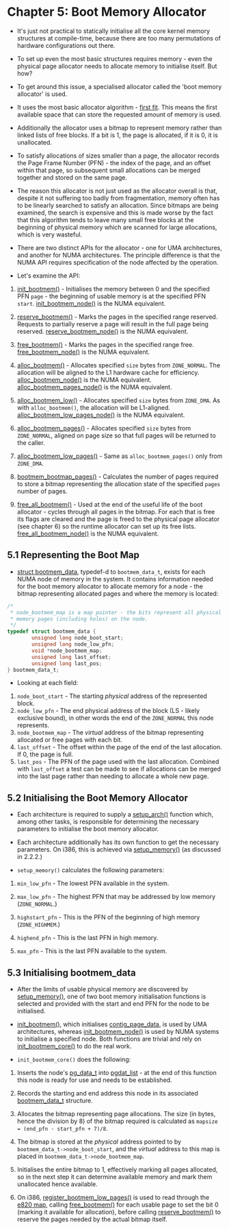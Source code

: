 # Chapter 5: Boot Memory Allocator

* It's just not practical to statically initialise all the core kernel memory
  structures at compile-time, because there are too many permutations of
  hardware configurations out there.

* To set up even the most basic structures requires memory - even the physical
  page allocator needs to allocate memory to initialise itself. But how?

* To get around this issue, a specialised allocator called the 'boot memory
  allocator' is used.

* It uses the most basic allocator algorithm - [first fit][first-fit]. This
  means the first available space that can store the requested amount of memory
  is used.

* Additionally the allocator uses a bitmap to represent memory rather than
  linked lists of free blocks. If a bit is 1, the page is allocated, if it is 0,
  it is unallocated.

* To satisfy allocations of sizes smaller than a page, the allocator records the
  Page Frame Number (PFN) - the index of the page, and an offset within that
  page, so subsequent small allocations can be merged together and stored on the
  same page.

* The reason this allocator is not just used as the allocator overall is that,
  despite it not suffering too badly from fragmentation, memory often has to be
  linearly searched to satisfy an allocation. Since bitmaps are being examined,
  the search is expensive and this is made worse by the fact that this algorithm
  tends to leave many small free blocks at the beginning of physical memory
  which are scanned for large allocations, which is very wasteful.

* There are two distinct APIs for the allocator - one for UMA architectures, and
  another for NUMA architectures. The principle difference is that the NUMA API
  requires specification of the node affected by the operation.

* Let's examine the API:

1. [init_bootmem()][init_bootmem] - Initialises the memory between 0 and the
   specified PFN `page` - the beginning of usable memory is at the specified PFN
   `start`. [init_bootmem_node()][init_bootmem_node] is the NUMA equivalent.

2. [reserve_bootmem()][reserve_bootmem] - Marks the pages in the specified range
   reserved. Requests to partially reserve a page will result in the full page
   being reserved. [reserve_bootmem_node()][reserve_bootmem_node] is the NUMA
   equivalent.

3. [free_bootmem()][free_bootmem] - Marks the pages in the specified range
   free. [free_bootmem_node()][free_bootmem_node] is the NUMA equivalent.

4. [alloc_bootmem()][alloc_bootmem] - Allocates specified `size` bytes from
   `ZONE_NORMAL`. The allocation will be aligned to the L1 hardware cache for
   efficiency. [alloc_bootmem_node()][alloc_bootmem_node] is the NUMA
   equivalent. [alloc_bootmem_pages_node()][alloc_bootmem_pages_node] is the
   NUMA equivalent.

5. [alloc_bootmem_low()][alloc_bootmem_low] - Allocates specified `size` bytes
   from `ZONE_DMA`. As with `alloc_bootmem()`, the allocation will be
   L1-aligned. [alloc_bootmem_low_pages_node()][alloc_bootmem_low_pages_node] is
   the NUMA equivalent.

6. [alloc_bootmem_pages()][alloc_bootmem_pages] - Allocates specified `size`
   bytes from `ZONE_NORMAL`, aligned on page size so that full pages will be
   returned to the caller.

7. [alloc_bootmem_low_pages()][alloc_bootmem_low_pages] - Same as
   `alloc_bootmem_pages()` only from `ZONE_DMA`.

8. [bootmem_bootmap_pages()][bootmem_bootmap_pages] - Calculates the number of
   pages required to store a bitmap representing the allocation state of the
   specified `pages` number of pages.

9. [free_all_bootmem()][free_all_bootmem] - Used at the end of the useful life
   of the boot allocator - cycles through all pages in the bitmap. For each that
   is free its flags are cleared and the page is freed to the physical page
   allocator (see chapter 6) so the runtime allocator can set up its free
   lists. [free_all_bootmem_node()][free_all_bootmem_node] is the NUMA
   equivalent.

## 5.1 Representing the Boot Map

* [struct bootmem_data][bootmem_data], typedef-d to `bootmem_data_t`, exists for
  each NUMA node of memory in the system. It contains information needed for the
  boot memory allocator to allocate memory for a node - the bitmap representing
  allocated pages and where the memory is located:

```c
/*
 * node_bootmem_map is a map pointer - the bits represent all physical
 * memory pages (including holes) on the node.
 */
typedef struct bootmem_data {
        unsigned long node_boot_start;
        unsigned long node_low_pfn;
        void *node_bootmem_map;
        unsigned long last_offset;
        unsigned long last_pos;
} bootmem_data_t;
```

* Looking at each field:

1. `node_boot_start` - The starting _physical_ address of the represented block.
2. `node_low_pfn` - The end physical address of the block (LS - likely exclusive
   bound), in other words the end of the `ZONE_NORMAL` this node represents.
3. `node_bootmem_map` - The _virtual_ address of the bitmap representing
   allocated or free pages with each bit.
4. `last_offset` - The offset within the page of the end of the last
   allocation. If 0, the page is full.
5. `last_pos` - The PFN of the page used with the last allocation. Combined with
   `last_offset` a test can be made to see if allocations can be merged into the
   last page rather than needing to allocate a whole new page.

## 5.2 Initialising the Boot Memory Allocator

* Each architecture is required to supply a [setup_arch()][setup_arch] function
  which, among other tasks, is responsible for determining the necessary
  parameters to initialise the boot memory allocator.

* Each architecture additionally has its own function to get the necessary
  parameters. On i386, this is achieved via [setup_memory()][setup_memory] (as
  discussed in 2.2.2.)

* `setup_memory()` calculates the following parameters:

1. `min_low_pfn` - The lowest PFN available in the system.

2. `max_low_pfn` - The highest PFN that may be addressed by low memory
   (`ZONE_NORMAL`.)

3. `highstart_pfn` - This is the PFN of the beginning of high memory
   (`ZONE_HIGHMEM`.)

4. `highend_pfn` - This is the last PFN in high memory.

5. `max_pfn` - This is the last PFN available to the system.

## 5.3 Initialising bootmem_data

* After the limits of usable physical memory are discovered by
  [setup_memory()][setup_memory], one of two boot memory initialisation
  functions is selected and provided with the start and end PFN for the node to
  be initialised.

* [init_bootmem()][init_bootmem], which initialises
  [contig_page_data][contig_page_data], is used by UMA architectures, whereas
  [init_bootmem_node()][init_bootmem_node] is used by NUMA systems to initialise
  a specified node. Both functions are trivial and rely on
  [init_bootmem_core()][init_bootmem_core] to do the real work.

* `init_bootmem_core()` does the following:

1. Inserts the node's [pg_data_t][pg_data_t] into [pgdat_list][pgdat_list] - at
   the end of this function this node is ready for use and needs to be
   established.

2. Records the starting and end address this node in its associated
   [bootmem_data_t][bootmem_data] structure.

3.  Allocates the bitmap representing page allocations. The size (in bytes,
    hence the division by 8) of the bitmap required is calculated as `mapsize =
    (end_pfn - start_pfn + 7)/8`.

4. The bitmap is stored at the _physical_ address pointed to by
   `bootmem_data_t->node_boot_start`, and the _virtual_ address to this map is
   placed in `bootmem_data_t->node_bootmem_map`.

5. Initialises the entire bitmap to 1, effectively marking all pages allocated,
   so in the next step it can determine available memory and mark them
   unallocated hence available.

6. On i386, [register_bootmem_low_pages()][register_bootmem_low_pages] is used
   to read through the [e820 map][e820], calling [free_bootmem()][free_bootmem]
   for each usable page to set the bit 0 (marking it available for allocation),
   before calling [reserve_bootmem()][reserve_bootmem] to reserve the pages
   needed by the actual bitmap itself.

[first-fit]:http://www.memorymanagement.org/mmref/alloc.html#mmref-alloc-first-fit
[init_bootmem]:http://fxr.watson.org/fxr/source/mm/bootmem.c?v=linux-2.4.22#L304
[reserve_bootmem]:http://fxr.watson.org/fxr/source/mm/bootmem.c?v=linux-2.4.22#L311
[free_bootmem]:http://fxr.watson.org/fxr/source/mm/bootmem.c?v=linux-2.4.22#L316
[alloc_bootmem]:http://fxr.watson.org/fxr/source/mm/bootmem.c?v=linux-2.4.22#L326
[alloc_bootmem_low]:http://fxr.watson.org/fxr/source/include/linux/bootmem.h?v=linux-2.4.22#L40
[alloc_bootmem_pages]:http://fxr.watson.org/fxr/source/include/linux/bootmem.h?v=linux-2.4.22#L42
[alloc_bootmem_low_pages]:http://fxr.watson.org/fxr/source/include/linux/bootmem.h?v=linux-2.4.22#L44
[bootmem_bootmap_pages]:http://fxr.watson.org/fxr/source/mm/bootmem.c?v=linux-2.4.22#L32
[free_all_bootmem]:http://fxr.watson.org/fxr/source/mm/bootmem.c?v=linux-2.4.22#L321
[init_bootmem_node]:http://fxr.watson.org/fxr/source/mm/bootmem.c?v=linux-2.4.22#L284
[reserve_bootmem_node]:http://fxr.watson.org/fxr/source/mm/bootmem.c?v=linux-2.4.22#L289
[free_bootmem_node]:http://fxr.watson.org/fxr/source/mm/bootmem.c?v=linux-2.4.22#L294
[alloc_bootmem_node]:http://fxr.watson.org/fxr/source/mm/bootmem.c?v=linux-2.4.22#L344
[alloc_bootmem_pages_node]:http://fxr.watson.org/fxr/source/include/linux/bootmem.h?v=linux-2.4.22#L55
[alloc_bootmem_low_pages_node]:http://fxr.watson.org/fxr/source/include/linux/bootmem.h?v=linux-2.4.22#L57
[free_all_bootmem_node]:http://fxr.watson.org/fxr/source/mm/bootmem.c?v=linux-2.4.22#L299

[bootmem_data]:http://fxr.watson.org/fxr/source/include/linux/bootmem.h?v=linux-2.4.22#L25

[setup_arch]:http://fxr.watson.org/fxr/source/arch/i386/kernel/setup.c?v=linux-2.4.22#L1124
[setup_memory]:http://fxr.watson.org/fxr/source/arch/i386/kernel/setup.c?v=linux-2.4.22#L991

[contig_page_data]:http://fxr.watson.org/fxr/source/mm/numa.c?v=linux-2.4.22#L15
[init_bootmem_core]:http://fxr.watson.org/fxr/source/mm/bootmem.c?v=linux-2.4.22#L46
[pg_data_t]:http://fxr.watson.org/fxr/source/include/linux/mmzone.h?v=linux-2.4.22#L129
[pgdat_list]:http://fxr.watson.org/fxr/source/mm/page_alloc.c?v=linux-2.4.22#L30
[register_bootmem_low_pages]:http://fxr.watson.org/fxr/source/arch/i386/kernel/setup.c?v=linux-2.4.22#L954
[e820]:https://en.wikipedia.org/wiki/E820
